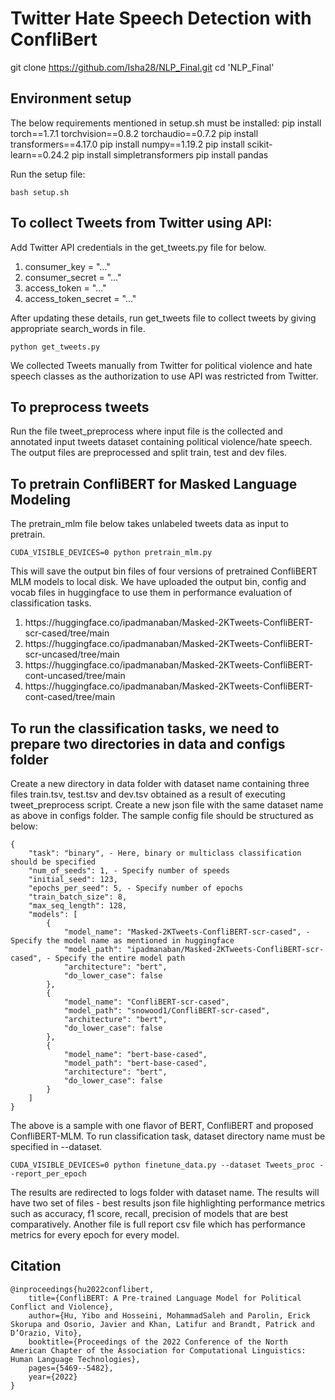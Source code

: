 # Twitter Hate Speech Detection with ConfliBert

git clone https://github.com/Isha28/NLP_Final.git
cd 'NLP_Final'


## Environment setup
The below requirements mentioned in setup.sh must be installed:
pip install torch==1.7.1 torchvision==0.8.2 torchaudio==0.7.2
pip install transformers==4.17.0
pip install numpy==1.19.2 
pip install scikit-learn==0.24.2
pip install simpletransformers
pip install pandas

Run the setup file:
```
bash setup.sh 
```


## To collect Tweets from Twitter using API:
Add Twitter API credentials in the get_tweets.py file for below. 
<ol>
  <li>consumer_key = "..."</li>
  <li>consumer_secret = "..."</li>
  <li>access_token = "..."</li>
  <li>access_token_secret = "..."</li>
</ol>

After updating these details, run get_tweets file to collect tweets by giving appropriate search_words in file.
```
python get_tweets.py
```

We collected Tweets manually from Twitter for political violence and hate speech classes as the authorization to use API was restricted from Twitter.


## To preprocess tweets 
Run the file tweet_preprocess where input file is the collected and annotated input tweets dataset containing political violence/hate speech. The output files are preprocessed and split train, test and dev files.


## To pretrain ConfliBERT for Masked Language Modeling
The pretrain_mlm file below takes unlabeled tweets data as input to pretrain.
```
CUDA_VISIBLE_DEVICES=0 python pretrain_mlm.py
```

This will save the output bin files of four versions of pretrained ConfliBERT MLM models to local disk. We have uploaded the output bin, config and vocab files in huggingface to use them in performance evaluation of classification tasks.

<ol>
  <li>https://huggingface.co/ipadmanaban/Masked-2KTweets-ConfliBERT-scr-cased/tree/main</li>
  <li>https://huggingface.co/ipadmanaban/Masked-2KTweets-ConfliBERT-scr-uncased/tree/main</li>
  <li>https://huggingface.co/ipadmanaban/Masked-2KTweets-ConfliBERT-cont-uncased/tree/main</li>
  <li>https://huggingface.co/ipadmanaban/Masked-2KTweets-ConfliBERT-cont-cased/tree/main</li>
</ol>


## To run the classification tasks, we need to prepare two directories in data and configs folder
Create a new directory in data folder with dataset name containing three files train.tsv, test.tsv and dev.tsv obtained as a result of executing tweet_preprocess script.
Create a new json file with the same dataset name as above in configs folder. The sample config file should be structured as below:

```
{
    "task": "binary", - Here, binary or multiclass classification should be specified
    "num_of_seeds": 1, - Specify number of speeds
    "initial_seed": 123,
    "epochs_per_seed": 5, - Specify number of epochs 
    "train_batch_size": 8, 
    "max_seq_length": 128,
    "models": [
        {
            "model_name": "Masked-2KTweets-ConfliBERT-scr-cased", - Specify the model name as mentioned in huggingface
            "model_path": "ipadmanaban/Masked-2KTweets-ConfliBERT-scr-cased", - Specify the entire model path
            "architecture": "bert",
            "do_lower_case": false
        },
        {
            "model_name": "ConfliBERT-scr-cased",
            "model_path": "snowood1/ConfliBERT-scr-cased",
            "architecture": "bert",
            "do_lower_case": false
        },
        {
            "model_name": "bert-base-cased",
            "model_path": "bert-base-cased",
            "architecture": "bert",
            "do_lower_case": false
        }
    ]
}
```

The above is a sample with one flavor of BERT, ConfliBERT and proposed ConfliBERT-MLM. To run classification task, dataset directory name must be specified in --dataset. 

```
CUDA_VISIBLE_DEVICES=0 python finetune_data.py --dataset Tweets_proc --report_per_epoch
```

The results are redirected to logs folder with dataset name. The results will have two set of files - best results json file highlighting performance metrics such as accuracy, f1 score, recall, precision of models that are best comparatively. Another file is full report csv file which has performance metrics for every epoch for every model.


## Citation

```
@inproceedings{hu2022conflibert,
    title={ConfliBERT: A Pre-trained Language Model for Political Conflict and Violence},
    author={Hu, Yibo and Hosseini, MohammadSaleh and Parolin, Erick Skorupa and Osorio, Javier and Khan, Latifur and Brandt, Patrick and D’Orazio, Vito},
    booktitle={Proceedings of the 2022 Conference of the North American Chapter of the Association for Computational Linguistics: Human Language Technologies},
    pages={5469--5482},
    year={2022}
}
```